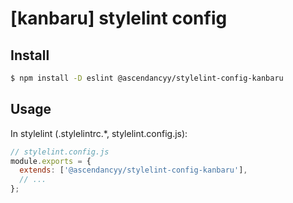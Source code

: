 # [kanbaru] stylelint config

## Install

```bash
$ npm install -D eslint @ascendancyy/stylelint-config-kanbaru
```

## Usage

In stylelint (.stylelintrc.*, stylelint.config.js):

```js
// stylelint.config.js
module.exports = {
  extends: ['@ascendancyy/stylelint-config-kanbaru'],
  // ...
};
```
